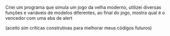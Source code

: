 Criei um programa que simula um jogo da velha moderno, utilizei diversas funções e variáveis de modelos diferentes, ao final do jogo, mostra qual é o vencedor com uma aba de alert

(aceito sim críticas construtivas para melhorar meus códigos futuros)